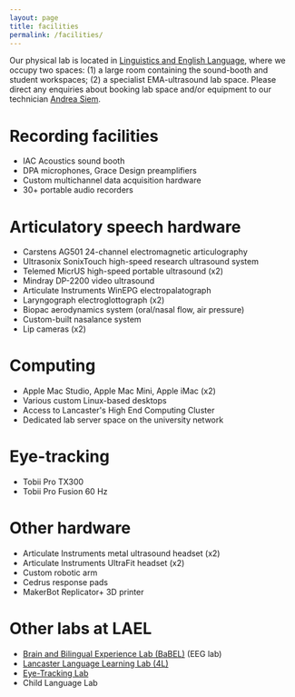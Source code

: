 ```yaml
---
layout: page
title: facilities
permalink: /facilities/
---
```


Our physical lab is located in [Linguistics and English Language](https://www.lancaster.ac.uk/social-sciences/linguistics-and-english-language/), where we occupy two spaces: (1) a large room containing the sound-booth and student workspaces; (2) a specialist EMA-ultrasound lab space. Please direct any enquiries about booking lab space and/or equipment to our technician [Andrea Siem](mailto:a.siem@lancaster.ac.uk).

# Recording facilities

* IAC Acoustics sound booth
* DPA microphones, Grace Design preamplifiers
* Custom multichannel data acquisition hardware
* 30+ portable audio recorders

# Articulatory speech hardware

* Carstens AG501 24-channel electromagnetic articulography
* Ultrasonix SonixTouch high-speed research ultrasound system
* Telemed MicrUS high-speed portable ultrasound (x2)
* Mindray DP-2200 video ultrasound
* Articulate Instruments WinEPG electropalatograph
* Laryngograph electroglottograph (x2)
* Biopac aerodynamics system (oral/nasal flow, air pressure)
* Custom-built nasalance system
* Lip cameras (x2)

# Computing

* Apple Mac Studio, Apple Mac Mini, Apple iMac (x2)
* Various custom Linux-based desktops
* Access to Lancaster's High End Computing Cluster
* Dedicated lab server space on the university network

# Eye-tracking

* Tobii Pro TX300
* Tobii Pro Fusion 60 Hz

# Other hardware

* Articulate Instruments metal ultrasound headset (x2)
* Articulate Instruments UltraFit headset (x2)
* Custom robotic arm
* Cedrus response pads
* MakerBot Replicator+ 3D printer


# Other labs at LAEL

* [Brain and Bilingual Experience Lab (BaBEL)](https://www.lancaster.ac.uk/social-sciences/linguistics-and-english-language/research/multilingualism/babel/) (EEG lab)
* [Lancaster Language Learning Lab (4L)](https://www.lancaster.ac.uk/language-learning/)
* [Eye-Tracking Lab](http://wp.lancs.ac.uk/ltrg/eye-tracking-lab/)
* Child Language Lab